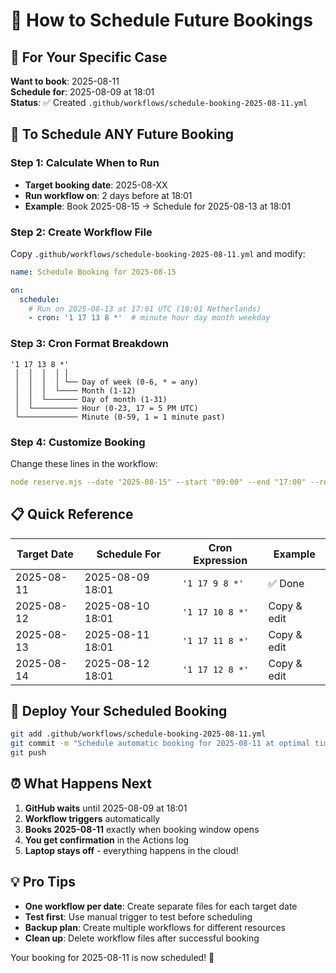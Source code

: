 # 📅 How to Schedule Future Bookings

## 🎯 **For Your Specific Case**

**Want to book**: 2025-08-11  
**Schedule for**: 2025-08-09 at 18:01  
**Status**: ✅ Created `.github/workflows/schedule-booking-2025-08-11.yml`

## 🔧 **To Schedule ANY Future Booking**

### **Step 1: Calculate When to Run**
- **Target booking date**: 2025-08-XX
- **Run workflow on**: 2 days before at 18:01
- **Example**: Book 2025-08-15 → Schedule for 2025-08-13 at 18:01

### **Step 2: Create Workflow File**
Copy `.github/workflows/schedule-booking-2025-08-11.yml` and modify:

```yaml
name: Schedule Booking for 2025-08-15

on:
  schedule:
    # Run on 2025-08-13 at 17:01 UTC (18:01 Netherlands)
    - cron: '1 17 13 8 *'  # minute hour day month weekday
```

### **Step 3: Cron Format Breakdown**
```
'1 17 13 8 *'
 │  │  │  │ │
 │  │  │  │ └── Day of week (0-6, * = any)
 │  │  │  └──── Month (1-12)
 │  │  └─────── Day of month (1-31)  
 │  └────────── Hour (0-23, 17 = 5 PM UTC)
 └───────────── Minute (0-59, 1 = 1 minute past)
```

### **Step 4: Customize Booking**
Change these lines in the workflow:
```yaml
node reserve.mjs --date "2025-08-15" --start "09:00" --end "17:00" --resource "565"
```

## 📋 **Quick Reference**

| Target Date | Schedule For | Cron Expression | Example |
|-------------|--------------|-----------------|---------|
| 2025-08-11 | 2025-08-09 18:01 | `'1 17 9 8 *'` | ✅ Done |
| 2025-08-12 | 2025-08-10 18:01 | `'1 17 10 8 *'` | Copy & edit |
| 2025-08-13 | 2025-08-11 18:01 | `'1 17 11 8 *'` | Copy & edit |
| 2025-08-14 | 2025-08-12 18:01 | `'1 17 12 8 *'` | Copy & edit |

## 🚀 **Deploy Your Scheduled Booking**

```bash
git add .github/workflows/schedule-booking-2025-08-11.yml
git commit -m "Schedule automatic booking for 2025-08-11 at optimal time"
git push
```

## ⏰ **What Happens Next**

1. **GitHub waits** until 2025-08-09 at 18:01
2. **Workflow triggers** automatically  
3. **Books 2025-08-11** exactly when booking window opens
4. **You get confirmation** in the Actions log
5. **Laptop stays off** - everything happens in the cloud!

## 💡 **Pro Tips**

- **One workflow per date**: Create separate files for each target date
- **Test first**: Use manual trigger to test before scheduling
- **Backup plan**: Create multiple workflows for different resources
- **Clean up**: Delete workflow files after successful booking

Your booking for 2025-08-11 is now scheduled! 🎯